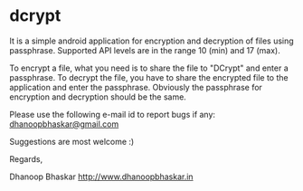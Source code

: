 dcrypt
======

It is a simple android application for encryption and decryption of files using passphrase. Supported API levels are in the range 10 (min) and 17 (max).

To encrypt a file, what you need is to share the file to "DCrypt" and enter a passphrase. To decrypt the file, you have to share the encrypted file to the application and enter the passphrase. 
Obviously the passphrase for encryption and decryption should be the same.

Please use the following e-mail id to report bugs if any:
dhanoopbhaskar@gmail.com


Suggestions are most welcome :)

Regards,

Dhanoop Bhaskar
http://www.dhanoopbhaskar.in
